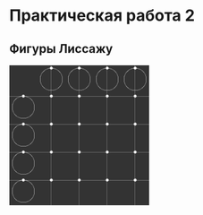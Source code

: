 # Практическая работа 2

## Фигуры Лиссажу

<img src="gif/lissajou_curves.gif" width="250" height="250">
